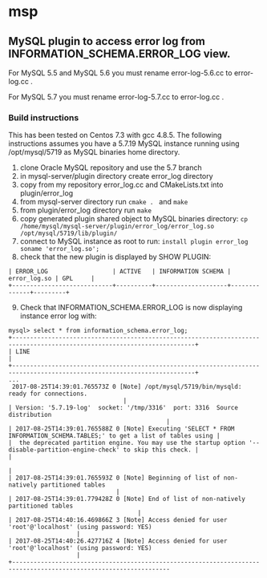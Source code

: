 # msp

## MySQL plugin to access error log from INFORMATION_SCHEMA.ERROR_LOG view.

For MySQL 5.5 and MySQL 5.6 you must rename error-log-5.6.cc to error-log.cc . 

For MySQL 5.7 you must rename error-log-5.7.cc to error-log.cc . 

### Build instructions

This has been tested on Centos 7.3 with gcc 4.8.5. 
The following instructions assumes you have a 5.7.19 MySQL instance running using /opt/mysql/5719 as MySQL binaries home directory.

1. clone Oracle MySQL repository and use the 5.7 branch
2. in mysql-server/plugin directory create error_log directory
3. copy from my repository error_log.cc and CMakeLists.txt into plugin/error_log 
4. from mysql-server directory run `cmake . ` and `make`
5. from plugin/error_log directory run `make`
6. copy generated plugin shared object to MySQL binaries directory: 
`cp /home/mysql/mysql-server/plugin/error_log/error_log.so /opt/mysql/5719/lib/plugin/`
7. connect to MySQL instance as root to run: 
`install plugin error_log soname 'error_log.so';`
8. check that the new plugin is displayed by SHOW PLUGIN:
```
| ERROR_LOG                  | ACTIVE   | INFORMATION SCHEMA | error_log.so | GPL     |
+----------------------------+----------+--------------------+--------------+---------+
```
9. Check that INFORMATION_SCHEMA.ERROR_LOG is now displaying instance error log with:
```
mysql> select * from information_schema.error_log;
+-------------------------------------------------------------------------------------------------------------------------+
| LINE                                                                                                                    |
+-------------------------------------------------------------------------------------------------------------------------+
...
 2017-08-25T14:39:01.765573Z 0 [Note] /opt/mysql/5719/bin/mysqld: ready for connections.
                                |
| Version: '5.7.19-log'  socket: '/tmp/3316'  port: 3316  Source distribution
                                            |
| 2017-08-25T14:39:01.765588Z 0 [Note] Executing 'SELECT * FROM INFORMATION_SCHEMA.TABLES;' to get a list of tables using |
|  the deprecated partition engine. You may use the startup option '--disable-partition-engine-check' to skip this check. |
|  
                                                                                                                      |
| 2017-08-25T14:39:01.765593Z 0 [Note] Beginning of list of non-natively partitioned tables
                              |
| 2017-08-25T14:39:01.779428Z 0 [Note] End of list of non-natively partitioned tables
                                    |
| 2017-08-25T14:40:16.469866Z 3 [Note] Access denied for user 'root'@'localhost' (using password: YES)
                   |
| 2017-08-25T14:40:26.427716Z 4 [Note] Access denied for user 'root'@'localhost' (using password: YES)
                   |
+------------------------------------------------------------------------------------------------------------------
```
